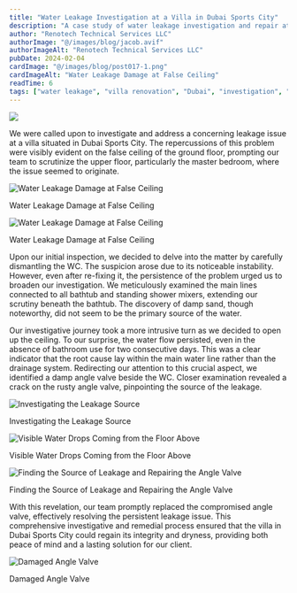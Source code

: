 ```yaml
---
title: "Water Leakage Investigation at a Villa in Dubai Sports City"
description: "A case study of water leakage investigation and repair at a villa in Dubai Sports City, highlighting detection and resolution steps."
author: "Renotech Technical Services LLC"
authorImage: "@/images/blog/jacob.avif"
authorImageAlt: "Renotech Technical Services LLC"
pubDate: 2024-02-04
cardImage: "@/images/blog/post017-1.png"
cardImageAlt: "Water Leakage Damage at False Ceiling"
readTime: 6
tags: ["water leakage", "villa renovation", "Dubai", "investigation", "repair"]
---
```


![](@/images/blog/post017-1.png)


We were called upon to investigate and address a concerning leakage issue at a villa situated in Dubai Sports City. The repercussions of this problem were visibly evident on the false ceiling of the ground floor, prompting our team to scrutinize the upper floor, particularly the master bedroom, where the issue seemed to originate.

  

![Water Leakage Damage at False Ceiling](https://img1.wsimg.com/isteam/ip/c49a412a-7d5c-4c86-b371-17b58bdd84ac/IMG-20231024-WA0028-c6a1030.jpeg/:/cr=t:0%25,l:0%25,w:100%25,h:100%25/rs=w:1280 "Water Leakage Damage at False Ceiling")

Water Leakage Damage at False Ceiling

![Water Leakage Damage at False Ceiling](https://img1.wsimg.com/isteam/ip/c49a412a-7d5c-4c86-b371-17b58bdd84ac/IMG-20231024-WA0026-71c6639.jpeg/:/cr=t:0%25,l:0%25,w:100%25,h:100%25/rs=w:1280 "Water Leakage Damage at False Ceiling")

Water Leakage Damage at False Ceiling

Upon our initial inspection, we decided to delve into the matter by carefully dismantling the WC. The suspicion arose due to its noticeable instability. However, even after re-fixing it, the persistence of the problem urged us to broaden our investigation. We meticulously examined the main lines connected to all bathtub and standing shower mixers, extending our scrutiny beneath the bathtub. The discovery of damp sand, though noteworthy, did not seem to be the primary source of the water.

  

Our investigative journey took a more intrusive turn as we decided to open up the ceiling. To our surprise, the water flow persisted, even in the absence of bathroom use for two consecutive days. This was a clear indicator that the root cause lay within the main water line rather than the drainage system. Redirecting our attention to this crucial aspect, we identified a damp angle valve beside the WC. Closer examination revealed a crack on the rusty angle valve, pinpointing the source of the leakage.

  

  

![Investigating the Leakage Source](https://img1.wsimg.com/isteam/ip/c49a412a-7d5c-4c86-b371-17b58bdd84ac/Screenshot%202024-02-04%20103433.png/:/cr=t:0%25,l:0%25,w:100%25,h:100%25/rs=w:1280 "Investigating the Leakage Source")

Investigating the Leakage Source

![Visible Water Drops Coming from the Floor Above](https://img1.wsimg.com/isteam/ip/c49a412a-7d5c-4c86-b371-17b58bdd84ac/20231025_112737-b9788fb.jpg/:/cr=t:0%25,l:0%25,w:100%25,h:100%25/rs=w:1280 "Visible Water Drops Coming from the Floor Above")

Visible Water Drops Coming from the Floor Above

![Finding the Source of Leakage and Repairing the Angle Valve](https://img1.wsimg.com/isteam/ip/c49a412a-7d5c-4c86-b371-17b58bdd84ac/IMG-20231025-WA0018-05c726c.jpg/:/cr=t:0%25,l:0%25,w:100%25,h:100%25/rs=w:1280 "Finding the Source of Leakage and Repairing the Angle Valve")

Finding the Source of Leakage and Repairing the Angle Valve

With this revelation, our team promptly replaced the compromised angle valve, effectively resolving the persistent leakage issue. This comprehensive investigative and remedial process ensured that the villa in Dubai Sports City could regain its integrity and dryness, providing both peace of mind and a lasting solution for our client.

  

![Damaged Angle Valve](https://img1.wsimg.com/isteam/ip/c49a412a-7d5c-4c86-b371-17b58bdd84ac/20231025_140008-bdd49c5.jpg/:/rs=w:1280 "Damaged Angle Valve")

Damaged Angle Valve